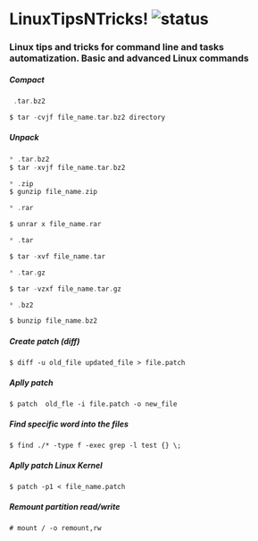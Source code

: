 # LinuxTipsNTricks! ![status](https://img.shields.io/readthedocs/pip.svg)
### Linux tips and tricks for command line and tasks automatization. Basic and advanced Linux commands

##### Compact
```c
 .tar.bz2

$ tar -cvjf file_name.tar.bz2 directory
```

##### Unpack
```c
* .tar.bz2
$ tar -xvjf file_name.tar.bz2

* .zip
$ gunzip file_name.zip

* .rar

$ unrar x file_name.rar

* .tar

$ tar -xvf file_name.tar

* .tar.gz

$ tar -vzxf file_name.tar.gz

* .bz2

$ bunzip file_name.bz2
```

##### Create patch (diff)
```
$ diff -u old_file updated_file > file.patch
```

##### Aplly patch
```
$ patch  old_fle -i file.patch -o new_file
```

##### Find specific word into the files
```
$ find ./* -type f -exec grep -l test {} \;
```

##### Aplly patch Linux Kernel
```
$ patch -p1 < file_name.patch
```

##### Remount partition read/write
```
# mount / -o remount,rw
```
